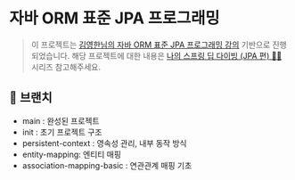 # 자바 ORM 표준 JPA 프로그래밍

> 이 프로젝트는 [김영한님의 자바 ORM 표준 JPA 프로그래밍 강의](https://www.inflearn.com/course/ORM-JPA-Basic
) 기반으로 진행되었습니다. 해당 프로젝트에 대한 내용은 [나의 스프링 딥 다이빙 (JPA 편) 🏊‍♀️](https://velog.io/@maketheworldwise/series/%EB%82%98%EC%9D%98-%EC%8A%A4%ED%94%84%EB%A7%81-%EB%94%A5-%EB%8B%A4%EC%9D%B4%EB%B9%99-JPA-%ED%8E%B8) 시리즈 참고해주세요.

## 🌴 브랜치

- main : 완성된 프로젝트
- init : 초기 프로젝트 구조
- persistent-context : 영속성 관리, 내부 동작 방식
- entity-mapping: 엔티티 매핑
- association-mapping-basic : 연관관계 매핑 기초
